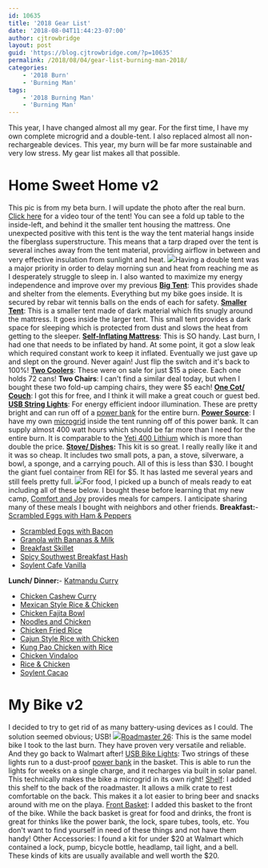 ```yaml
---
id: 10635
title: '2018 Gear List'
date: '2018-08-04T11:44:23-07:00'
author: cjtrowbridge
layout: post
guid: 'https://blog.cjtrowbridge.com/?p=10635'
permalink: /2018/08/04/gear-list-burning-man-2018/
categories:
    - '2018 Burn'
    - 'Burning Man'
tags:
    - '2018 Burning Man'
    - 'Burning Man'
---
```


This year, I have changed almost all my gear. For the first time, I have my own complete microgrid and a double-tent. I also replaced almost all non-rechargeable devices. This year, my burn will be far more sustainable and very low stress. My gear list makes all that possible.

# Home Sweet Home v2

This pic is from my beta burn. I will update the photo after the real burn. [Click here](https://www.instagram.com/p/BmwdYxHg5s7/) for a video tour of the tent! You can see a fold up table to the inside-left, and behind it the smaller tent housing the mattress. One unexpected positive with this tent is the way the tent material hangs inside the fiberglass superstructure. This means that a tarp draped over the tent is several inches away from the tent material, providing airflow in between and very effective insulation from sunlight and heat. ![](https://blog.cjtrowbridge.com/wp-content/uploads/2018/08/tent-v2-beta-1-1.png)Having a double tent was a major priority in order to delay morning sun and heat from reaching me as I desperately struggle to sleep in. I also wanted to maximize my energy independence and improve over my previous [**Big Tent**](https://www.walmart.com/ip/Ozark-Trail-16-x-16-Sphere-Tent-Sleeps-12/327629543): This provides shade and shelter from the elements. Everything but my bike goes inside. It is secured by rebar wit tennis balls on the ends of each for safety. [**Smaller Tent**](https://amzn.to/2Oci2wm): This is a smaller tent made of dark material which fits snugly around the mattress. It goes inside the larger tent. This small tent provides a dark space for sleeping which is protected from dust and slows the heat from getting to the sleeper. [**Self-Inflating Mattress**](https://amzn.to/2OdVg7E): This is SO handy. Last burn, I had one that needs to be inflated by hand. At some point, it got a slow leak which required constant work to keep it inflated. Eventually we just gave up and slept on the ground. Never again! Just flip the switch and it's back to 100%! [**Two Coolers**](https://www.walmart.com/ip/Igloo-48-Qt-Island-Breeze-Cooler/23735484): These were on sale for just $15 a piece. Each one holds 72 cans! **Two Chairs**: I can't find a similar deal today, but when I bought these two fold-up camping chairs, they were $5 each! [**One Cot/ Couch**](https://amzn.to/2MjsFgv): I got this for free, and I think it will make a great couch or guest bed. [**USB String Lights**](https://amzn.to/2Obzr8t): For energy efficient indoor illumination. These are pretty bright and can run off of a [power bank](https://amzn.to/2O8QEPW) for the entire burn. **[Power Source](https://amzn.to/2oUTLjV)**: I have my own [microgrid](https://blog.cjtrowbridge.com/2018/08/09/micro-grids-and-burning-man/) inside the tent running off of this power bank. It can supply almost 400 watt hours which should be far more than I need for the entire burn. It is comparable to the [Yeti 400 Lithium](https://amzn.to/2O7Wd15) which is more than double the price. **[Stove/ Dishes](https://amzn.to/2wgzY1C):** This kit is so great. I really really like it and it was so cheap. It includes two small pots, a pan, a stove, silverware, a bowl, a sponge, and a carrying pouch. All of this is less than $30. I bought the giant fuel container from REI for $5. It has lasted me several years and still feels pretty full. ![](https://blog.cjtrowbridge.com/wp-content/uploads/2018/08/1534899688-1-1.jpg)For food, I picked up a bunch of meals ready to eat including all of these below. I bought these before learning that my new camp, [Comfort and Joy](http://playajoy.org) provides meals for campers. I anticipate sharing many of these meals I bought with neighbors and other friends. **Breakfast:**- [Scrambled Eggs with Ham &amp; Peppers](https://amzn.to/2vJstRr)
- [Scrambled Eggs with Bacon](https://amzn.to/2KSwWGg)
- [Granola with Bananas &amp; Milk](https://amzn.to/2vLL4w7)
- [Breakfast Skillet](https://amzn.to/2Pap7yX)
- [Spicy Southwest Breakfast Hash](https://amzn.to/2MNuYJ1)
- [Soylent Cafe Vanilla](https://amzn.to/2MKeLE9)

**Lunch/ Dinner:**- [Katmandu Curry](https://amzn.to/2KOaG09)
- [Chicken Cashew Curry](https://amzn.to/2KSKn8Z)
- [Mexican Style Rice &amp; Chicken](https://amzn.to/2MrIV2d)
- [Chicken Fajita Bowl](https://amzn.to/2P90RNC)
- [Noodles and Chicken](https://amzn.to/2MQIX0M)
- [Chicken Fried Rice](https://amzn.to/2nAyDyK)
- [Cajun Style Rice with Chicken](https://amzn.to/2OD5M8j)
- [Kung Pao Chicken with Rice](https://amzn.to/2KSxsEc)
- [Chicken Vindaloo](https://amzn.to/2KScnd3)
- [Rice &amp; Chicken](https://amzn.to/2MIihz0)
- [Soylent Cacao](https://amzn.to/2MPsj1d)

# My Bike v2

I decided to try to get rid of as many battery-using devices as I could. The solution seemed obvious; USB! ![](https://imgur.com/N0xosGK.gif)[Roadmaster 26](https://amzn.to/2OcpQ1m): This is the same model bike I took to the last burn. They have proven very versatile and reliable. And they go back to Walmart after! [USB Bike Lights](https://amzn.to/2nCrspR): Two strings of these lights run to a dust-proof [power bank](https://amzn.to/2M41eKO) in the basket. This is able to run the lights for weeks on a single charge, and it recharges via built in solar panel. This technically makes the bike a microgrid in its own right! [Shelf](https://amzn.to/2nhpuex): I added this shelf to the back of the roadmaster. It allows a milk crate to rest comfortable on the back. This makes it a lot easier to bring beer and snacks around with me on the playa. [Front Basket](https://amzn.to/2Mm6dTN): I added this basket to the front of the bike. While the back basket is great for food and drinks, the front is great for thinks like the power bank, the lock, spare tubes, tools, etc. You don't want to find yourself in need of these things and not have them handy! Other Accessories: I found a kit for under $20 at Walmart which contained a lock, pump, bicycle bottle, headlamp, tail light, and a bell. These kinds of kits are usually available and well worth the $20.